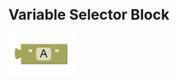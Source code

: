 # Variable Selector Block
![variable selector block](../img/variable_selector.png "Variable Selector Block")